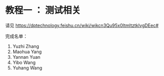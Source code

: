 # 教程一 ： 测试相关
请见
https://dptechnology.feishu.cn/wiki/wikcn3Qu95x0ItmltztkIvgDEec#

完成名单： 
1. Yuzhi Zhang
2. Maohua Yang
3. Yannan Yuan
4. Yibo Wang
5. Yuhang Wang
